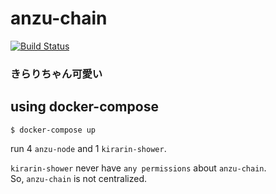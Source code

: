 # anzu-chain
[![Build Status](https://travis-ci.org/InvincibleMan/anzu-chain.svg?branch=master)](https://travis-ci.org/InvincibleMan/anzu-chain)

### きらりちゃん可愛い

## using docker-compose
```
$ docker-compose up
```

run 4 `anzu-node` and  1 `kirarin-shower`.

`kirarin-shower` never have `any permissions` about `anzu-chain`.  
So, `anzu-chain` is not centralized.  
